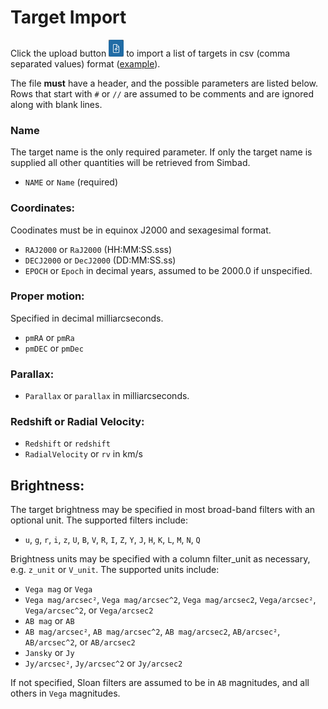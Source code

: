 # Target Import

Click the upload button ![upload](upload.png) to import a list of targets in csv (comma separated values) format
([example](https://raw.githubusercontent.com/gemini-hlsw/explore-help-docs/main/target/main/targets.csv)).

The file **must** have a header, and the possible parameters are listed below.
Rows that start with `#` or `//` are assumed to be comments and are ignored along with blank lines.

### Name

The target name is the only required parameter.
If only the target name is supplied all other quantities will be retrieved from Simbad.

* `NAME` or `Name` (required)

### Coordinates:

Coodinates must be in equinox J2000 and sexagesimal format.

* `RAJ2000` or `RaJ2000` (HH:MM:SS.sss)
* `DECJ2000` or `DecJ2000` (DD:MM:SS.ss)
* `EPOCH` or `Epoch` in decimal years, assumed to be 2000.0 if unspecified.

### Proper motion:

Specified in decimal milliarcseconds.

* `pmRA` or `pmRa`
* `pmDEC` or `pmDec`

### Parallax:

* `Parallax` or `parallax` in milliarcseconds.

### Redshift or Radial Velocity:
* `Redshift` or `redshift`
* `RadialVelocity` or `rv` in km/s

## Brightness:

The target brightness may be specified in most broad-band filters with an optional unit.
The supported filters include:
* `u`, `g`, `r`, `i`, `z`, `U`, `B`, `V`, `R`, `I`, `Z`, `Y`, `J`, `H`, `K`, `L`, `M`, `N`, `Q`

Brightness units may be specified with a column filter_unit as necessary, e.g. `z_unit` or `V_unit`.
The supported units include:
* `Vega mag` or `Vega`
* `Vega mag/arcsec²`, `Vega mag/arcsec^2`, `Vega mag/arcsec2`, `Vega/arcsec²`, `Vega/arcsec^2`, or `Vega/arcsec2`
* `AB mag` or `AB`
* `AB mag/arcsec²`, `AB mag/arcsec^2`, `AB mag/arcsec2`, `AB/arcsec²`, `AB/arcsec^2`, or `AB/arcsec2` 
* `Jansky` or `Jy`
* `Jy/arcsec²`, `Jy/arcsec^2` or `Jy/arcsec2`

If not specified, Sloan filters are assumed to be in `AB` magnitudes, and all others in `Vega` magnitudes.

